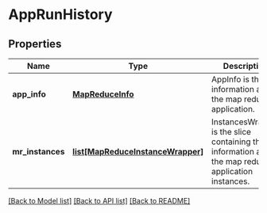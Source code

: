 # AppRunHistory

## Properties
Name | Type | Description | Notes
------------ | ------------- | ------------- | -------------
**app_info** | [**MapReduceInfo**](MapReduceInfo.md) | AppInfo is the information about the map reduce application. | [optional] 
**mr_instances** | [**list[MapReduceInstanceWrapper]**](MapReduceInstanceWrapper.md) | InstancesWrapper is the slice containing the information about the map reduce application instances. | [optional] 

[[Back to Model list]](../README.md#documentation-for-models) [[Back to API list]](../README.md#documentation-for-api-endpoints) [[Back to README]](../README.md)


